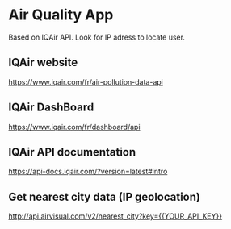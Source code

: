 # Air Quality App
Based on IQAir API.
Look for IP adress to locate user.

## IQAir website
https://www.iqair.com/fr/air-pollution-data-api

## IQAir DashBoard
https://www.iqair.com/fr/dashboard/api

## IQAir API documentation
https://api-docs.iqair.com/?version=latest#intro

## Get nearest city data (IP geolocation)
http://api.airvisual.com/v2/nearest_city?key={{YOUR_API_KEY}}

